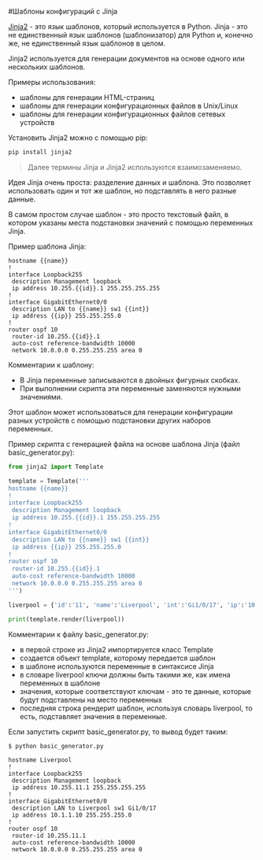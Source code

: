 #Шаблоны конфигураций с Jinja

[Jinja2](http://xgu.ru/wiki/Jinja2) - это язык шаблонов, который используется в Python.
Jinja - это не единственный язык шаблонов (шаблонизатор) для Python и, конечно же, не единственный язык шаблонов в целом.

Jinja2 используется для генерации документов на основе одного или нескольких шаблонов.

Примеры использования:
* шаблоны для генерации HTML-страниц
* шаблоны для генерации конфигурационных файлов в Unix/Linux
* шаблоны для генерации конфигурационных файлов сетевых устройств


Установить Jinja2 можно с помощью pip:
```python
pip install jinja2
```

> Далее термины Jinja и Jinja2 используются взаимозаменяемо.

Идея Jinja очень проста: разделение данных и шаблона.
Это позволяет использовать один и тот же шаблон, но подставлять в него разные данные.

В самом простом случае шаблон - это просто текстовый файл, в котором указаны места подстановки значений с помощью переменных Jinja.

Пример шаблона Jinja:
```jinja
hostname {{name}}
!
interface Loopback255
 description Management loopback
 ip address 10.255.{{id}}.1 255.255.255.255
!
interface GigabitEthernet0/0
 description LAN to {{name}} sw1 {{int}}
 ip address {{ip}} 255.255.255.0
!
router ospf 10
 router-id 10.255.{{id}}.1
 auto-cost reference-bandwidth 10000
 network 10.0.0.0 0.255.255.255 area 0
```

Комментарии к шаблону:
* В Jinja переменные записываются в двойных фигурных скобках.
* При выполнении скрипта эти переменные заменяются нужными значениями.

Этот шаблон может использоваться для генерации конфигурации разных устройств с помощью подстановки других наборов переменных.

Пример скрипта с генерацией файла на основе шаблона Jinja (файл basic_generator.py):
```python
from jinja2 import Template

template = Template('''
hostname {{name}}
!
interface Loopback255
 description Management loopback
 ip address 10.255.{{id}}.1 255.255.255.255
!
interface GigabitEthernet0/0
 description LAN to {{name}} sw1 {{int}}
 ip address {{ip}} 255.255.255.0
!
router ospf 10
 router-id 10.255.{{id}}.1
 auto-cost reference-bandwidth 10000
 network 10.0.0.0 0.255.255.255 area 0
''')

liverpool = {'id':'11', 'name':'Liverpool', 'int':'Gi1/0/17', 'ip':'10.1.1.10'}

print(template.render(liverpool))
```

Комментарии к файлу basic_generator.py:
* в первой строке из Jinja2 импортируется класс Template
* создается объект template, которому передается шаблон
 * в шаблоне используются переменные в синтаксисе Jinja
* в словаре liverpool ключи должны быть такими же, как имена переменных в шаблоне
 * значения, которые соответствуют ключам - это те данные, которые будут подставлены на место переменных
* последняя строка рендерит шаблон, используя словарь liverpool, то есть, подставляет значения в переменные.

Если запустить скрипт basic_generator.py, то вывод будет таким:
```
$ python basic_generator.py

hostname Liverpool
!
interface Loopback255
 description Management loopback
 ip address 10.255.11.1 255.255.255.255
!
interface GigabitEthernet0/0
 description LAN to Liverpool sw1 Gi1/0/17
 ip address 10.1.1.10 255.255.255.0
!
router ospf 10
 router-id 10.255.11.1
 auto-cost reference-bandwidth 10000
 network 10.0.0.0 0.255.255.255 area 0
```

 
